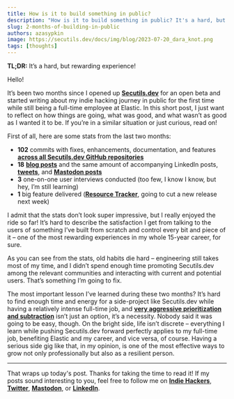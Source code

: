 ```yaml
---
title: How is it to build something in public?
description: "How is it to build something in public? It's a hard, but rewarding experience!"
slug: 2-months-of-building-in-public
authors: azasypkin
image: https://secutils.dev/docs/img/blog/2023-07-20_dara_knot.png
tags: [thoughts]
---
```


**TL;DR:** It’s a hard, but rewarding experience!

Hello!

It’s been two months since I opened up [**Secutils.dev**](https://secutils.dev/) for an open beta and started writing about my indie hacking journey in public for the first time while still being a full-time employee at Elastic. In this short post, I just want to reflect on how things are going, what was good, and what wasn’t as good as I wanted it to be. If you’re in a similar situation or just curious, read on!

<!--truncate-->

First of all, here are some stats from the last two months:

* **102** commits with fixes, enhancements, documentation, and features [**across all Secutils.dev GitHub repositories**](https://github.com/secutils-dev) 
* **18** [**blog posts**](https://secutils.dev/docs/blog/) and the same amount of accompanying LinkedIn posts, [**tweets**](https://twitter.com/aleh_zasypkin), and [**Mastodon posts**](https://infosec.exchange/@azasypkin)
* **3** one-on-one user interviews conducted (too few, I know I know, but hey, I’m still learning)
* **1** big feature delivered ([**Resource Tracker**](https://github.com/secutils-dev/secutils/issues/14), going to cut a new release next week)

I admit that the stats don’t look super impressive, but I really enjoyed the ride so far! It’s hard to describe the satisfaction I get from talking to the users of something I’ve built from scratch and control every bit and piece of it – one of the most rewarding experiences in my whole 15-year career, for sure.

As you can see from the stats, old habits die hard – engineering still takes most of my time, and I didn’t spend enough time promoting Secutils.dev among the relevant communities and interacting with current and potential users. That’s something I’m going to fix.

The most important lesson I’ve learned during these two months? It’s hard to find enough time and energy for a side-project like Secutils.dev while having a relatively intense full-time job, and [**very aggressive prioritization and subtraction**](https://secutils.dev/docs/blog/time-management) isn’t just an option, it’s a necessity. Nobody said it was going to be easy, though. On the bright side, life isn’t discrete – everything I learn while pushing Secutils.dev forward perfectly applies to my full-time job, benefiting Elastic and my career, and vice versa, of course. Having a serious side gig like that, in my opinion, is one of the most effective ways to grow not only professionally but also as a resilient person.

---

That wraps up today's post. Thanks for taking the time to read it! If my posts sound interesting to you, feel free to follow me on [**Indie Hackers**](https://www.indiehackers.com/azasypkin/history), [**Twitter**](https://twitter.com/aleh_zasypkin), [**Mastodon**](https://infosec.exchange/@azasypkin), or [**LinkedIn**](https://www.linkedin.com/in/azasypkin/).

